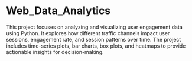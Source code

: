 # Web_Data_Analytics
This project focuses on analyzing and visualizing user engagement data using Python. It explores how different traffic channels impact user sessions, engagement rate, and session patterns over time. The project includes time-series plots, bar charts, box plots, and heatmaps to provide actionable insights for decision-making.
